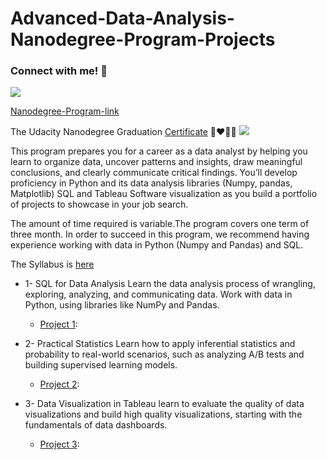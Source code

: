 # Advanced-Data-Analysis-Nanodegree-Program-Projects

### Connect with me! 💼
[<img src="https://img.shields.io/badge/linkedin-%230077B5.svg?&style=for-the-badge&logo=linkedin&logoColor=white" />](https://www.linkedin.com/in/abdallah-el-sawy/)


[Nanodegree-Program-link](https://www.udacity.com/course/data-analyst-nanodegree--nd002?utm_source=gsem_brand&utm_medium=ads_r&utm_campaign=12907727449_c&utm_term=121152419906&utm_keyword=%2Bnanodegree%20%2Bdata%20%2Banalysis_b&gclid=CjwKCAiAprGRBhBgEiwANJEY7Hs25KGK_zCyA6Hr5fiy0Jfjjy_V_GW1Th2BkziH5Cc2S5YUjREhahoCOEoQAvD_BwE)

The Udacity Nanodegree Graduation [Certificate](https:) 🥰❤️🧑‍🎓
![](Graduation_Certificate.jpg)




This program prepares you for a career as a data analyst by helping you learn to organize data, uncover patterns and insights, draw meaningful conclusions, and clearly communicate critical findings. You’ll develop proficiency in Python and its data analysis libraries (Numpy, pandas, Matplotlib) SQL and Tableau Software visualization as you build a portfolio of projects to showcase in your job search. 

The amount of time required is variable.The program covers one term of three month. In order to succeed in this program, we recommend having experience working with data in Python (Numpy and Pandas) and SQL.

The Syllabus is [here](https://d20vrrgs8k4bvw.cloudfront.net/documents/en-US/nd002-syllabus_2018-June_v9.pdf)

- 1-  SQL for Data Analysis
Learn the data analysis process of wrangling, exploring, analyzing, and communicating data. Work with data in
Python, using libraries like NumPy and Pandas.
    * [Project 1](https://github.com/abdallah-elsawy/Advanced-Data-Analysis-Nanodegree-Program-Projects/tree/main/1-%20Query%20a%20Digital%20Music%20Store%20Database):  

- 2-  Practical Statistics 
Learn how to apply inferential statistics and probability to real-world scenarios, such as analyzing A/B tests
and building supervised learning models.
    * [Project 2](https://github.com/abdallah-elsawy/Advanced-Data-Analysis-Nanodegree-Program-Projects/tree/main/2-%20Analyze%20A-B%20Test-Results):  

- 3- Data Visualization in Tableau
learn to evaluate the quality of data visualizations and build high quality visualizations, starting with the fundamentals of data dashboards.
    * [Project 3](https://github.com/abdallah-elsawy/Advanced-Data-Analysis-Nanodegree-Program-Projects/tree/main/3-%20Data%20Visualization%20project%20using%20Tableau):  


